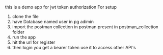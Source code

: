 this is a  demo app for jwt token authorization
For setup 
1. clone the file
2. have Database named user in pg adimin
3. import the postman collection in postman present in postman_collection folder
4. run the app
5. hit the url for register 
6. then login  you get a bearer token use it to access other API's
